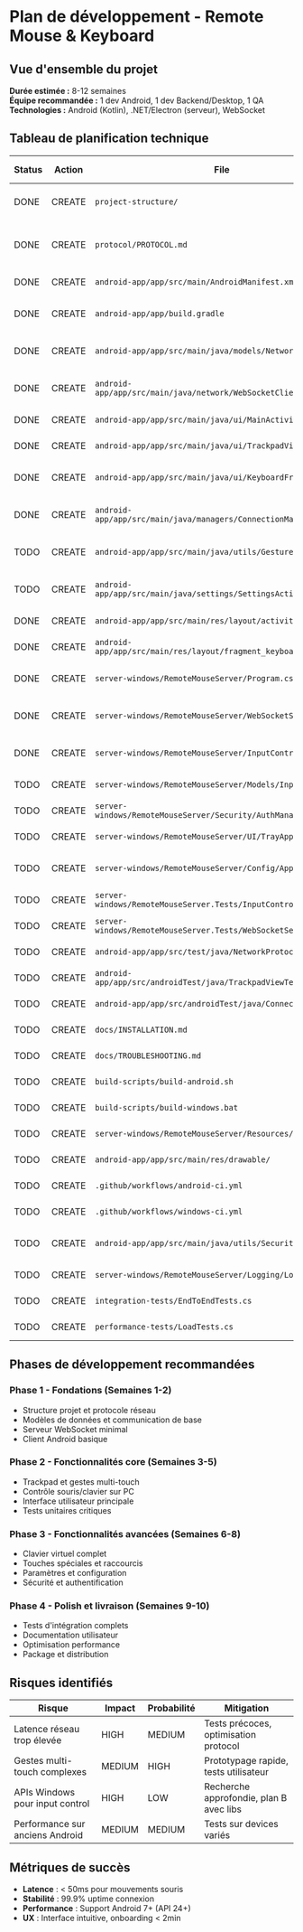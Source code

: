 # Plan de développement - Remote Mouse & Keyboard

## Vue d'ensemble du projet
**Durée estimée :** 8-12 semaines  
**Équipe recommandée :** 1 dev Android, 1 dev Backend/Desktop, 1 QA  
**Technologies :** Android (Kotlin), .NET/Electron (serveur), WebSocket

## Tableau de planification technique

| Status | Action | File | Type | Priority | Complexity | Current State | Target State | Tests to Update |
|--------|--------|------|------|----------|------------|---------------|--------------|-----------------|
| DONE | CREATE | `project-structure/` | New | CRITICAL | Low | Aucune structure | Structure de projet complète avec dossiers organisés | Aucun |
| DONE | CREATE | `protocol/PROTOCOL.md` | New | CRITICAL | Medium | Aucune spécification | Documentation complète du protocole WebSocket | Aucun |
| DONE | CREATE | `android-app/app/src/main/AndroidManifest.xml` | New | CRITICAL | Low | Vide | Permissions réseau, activités déclarées | Aucun |
| DONE | CREATE | `android-app/app/build.gradle` | New | CRITICAL | Low | Configuration de base | Dépendances WebSocket, Material Design | Aucun |
| DONE | CREATE | `android-app/app/src/main/java/models/NetworkProtocol.kt` | New | CRITICAL | Medium | Inexistant | Classes pour messages WebSocket (JSON) | Unit tests pour sérialisation |
| DONE | CREATE | `android-app/app/src/main/java/network/WebSocketClient.kt` | New | CRITICAL | High | Inexistant | Client WebSocket robuste avec reconnexion | Integration tests réseau |
| DONE | CREATE | `android-app/app/src/main/java/ui/MainActivity.kt` | New | HIGH | Medium | Activité vide | Interface principale avec trackpad | UI tests avec Espresso |
| DONE | CREATE | `android-app/app/src/main/java/ui/TrackpadView.kt` | New | HIGH | High | Inexistant | Vue custom pour gestes multi-touch | Unit tests pour gestes |
| DONE | CREATE | `android-app/app/src/main/java/ui/KeyboardFragment.kt` | New | HIGH | Medium | Inexistant | Fragment clavier avec touches spéciales | UI tests clavier |
| DONE | CREATE | `android-app/app/src/main/java/managers/ConnectionManager.kt` | New | HIGH | Medium | Inexistant | Gestion connexions et découverte réseau | Unit tests connexion |
| TODO | CREATE | `android-app/app/src/main/java/utils/GestureProcessor.kt` | New | MEDIUM | High | Inexistant | Traitement des gestes tactiles complexes | Unit tests gestes |
| TODO | CREATE | `android-app/app/src/main/java/settings/SettingsActivity.kt` | New | MEDIUM | Low | Inexistant | Écran paramètres avec PreferenceFragment | UI tests settings |
| DONE | CREATE | `android-app/app/src/main/res/layout/activity_main.xml` | New | HIGH | Low | Layout de base | Interface trackpad + boutons | Aucun |
| DONE | CREATE | `android-app/app/src/main/res/layout/fragment_keyboard.xml` | New | HIGH | Low | Inexistant | Layout clavier personnalisé | Aucun |
| DONE | CREATE | `server-windows/RemoteMouseServer/Program.cs` | New | CRITICAL | Medium | Inexistant | Point d'entrée serveur avec tray icon | Unit tests startup |
| DONE | CREATE | `server-windows/RemoteMouseServer/WebSocketServer.cs` | New | CRITICAL | High | Inexistant | Serveur WebSocket multi-client | Integration tests WebSocket |
| DONE | CREATE | `server-windows/RemoteMouseServer/InputController.cs` | New | CRITICAL | High | Inexistant | Contrôle souris/clavier Windows API | Unit tests avec mocks |
| TODO | CREATE | `server-windows/RemoteMouseServer/Models/InputMessage.cs` | New | HIGH | Low | Inexistant | Modèles pour messages réseau | Unit tests désérialisation |
| TODO | CREATE | `server-windows/RemoteMouseServer/Security/AuthManager.cs` | New | MEDIUM | Medium | Inexistant | Authentification PIN et gestion sessions | Unit tests auth |
| TODO | CREATE | `server-windows/RemoteMouseServer/UI/TrayApplication.cs` | New | MEDIUM | Medium | Inexistant | Interface tray avec menu contextuel | Manual tests UI |
| TODO | CREATE | `server-windows/RemoteMouseServer/Config/AppSettings.cs` | New | MEDIUM | Low | Inexistant | Gestion configuration (port, PIN, etc.) | Unit tests config |
| TODO | CREATE | `server-windows/RemoteMouseServer.Tests/InputControllerTests.cs` | New | HIGH | Medium | Inexistant | Tests unitaires pour contrôle input | N/A |
| TODO | CREATE | `server-windows/RemoteMouseServer.Tests/WebSocketServerTests.cs` | New | HIGH | Medium | Inexistant | Tests serveur WebSocket | N/A |
| TODO | CREATE | `android-app/app/src/test/java/NetworkProtocolTest.kt` | New | HIGH | Low | Inexistant | Tests modèles et sérialisation | N/A |
| TODO | CREATE | `android-app/app/src/androidTest/java/TrackpadViewTest.kt` | New | HIGH | Medium | Inexistant | Tests UI pour gestes trackpad | N/A |
| TODO | CREATE | `android-app/app/src/androidTest/java/ConnectionTest.kt` | New | MEDIUM | High | Inexistant | Tests intégration réseau | N/A |
| TODO | CREATE | `docs/INSTALLATION.md` | New | MEDIUM | Low | Inexistant | Guide installation détaillé | Manual tests installation |
| TODO | CREATE | `docs/TROUBLESHOOTING.md` | New | LOW | Low | Inexistant | Guide résolution problèmes | Aucun |
| TODO | CREATE | `build-scripts/build-android.sh` | New | MEDIUM | Low | Inexistant | Script build APK automatisé | CI/CD tests |
| TODO | CREATE | `build-scripts/build-windows.bat` | New | MEDIUM | Low | Inexistant | Script build serveur Windows | CI/CD tests |
| TODO | CREATE | `server-windows/RemoteMouseServer/Resources/app.ico` | New | LOW | Low | Inexistant | Icône application pour tray | Aucun |
| TODO | CREATE | `android-app/app/src/main/res/drawable/` | New | LOW | Low | Icônes de base | Pack d'icônes Material Design | Aucun |
| TODO | CREATE | `.github/workflows/android-ci.yml` | New | MEDIUM | Medium | Inexistant | Pipeline CI/CD pour Android | Aucun |
| TODO | CREATE | `.github/workflows/windows-ci.yml` | New | MEDIUM | Medium | Inexistant | Pipeline CI/CD pour Windows | Aucun |
| TODO | CREATE | `android-app/app/src/main/java/utils/SecurityUtils.kt` | New | HIGH | Medium | Inexistant | Chiffrement communications (optionnel) | Unit tests crypto |
| TODO | CREATE | `server-windows/RemoteMouseServer/Logging/Logger.cs` | New | MEDIUM | Low | Inexistant | System de logs structurés | Unit tests logging |
| TODO | CREATE | `integration-tests/EndToEndTests.cs` | New | HIGH | High | Inexistant | Tests bout en bout complets | N/A |
| TODO | CREATE | `performance-tests/LoadTests.cs` | New | LOW | Medium | Inexistant | Tests de charge multi-clients | N/A |

## Phases de développement recommandées

### Phase 1 - Fondations (Semaines 1-2)
- Structure projet et protocole réseau
- Modèles de données et communication de base
- Serveur WebSocket minimal
- Client Android basique

### Phase 2 - Fonctionnalités core (Semaines 3-5)
- Trackpad et gestes multi-touch
- Contrôle souris/clavier sur PC
- Interface utilisateur principale
- Tests unitaires critiques

### Phase 3 - Fonctionnalités avancées (Semaines 6-8)
- Clavier virtuel complet
- Touches spéciales et raccourcis
- Paramètres et configuration
- Sécurité et authentification

### Phase 4 - Polish et livraison (Semaines 9-10)
- Tests d'intégration complets
- Documentation utilisateur
- Optimisation performance
- Package et distribution

## Risques identifiés

| Risque | Impact | Probabilité | Mitigation |
|--------|--------|-------------|------------|
| Latence réseau trop élevée | HIGH | MEDIUM | Tests précoces, optimisation protocol |
| Gestes multi-touch complexes | MEDIUM | HIGH | Prototypage rapide, tests utilisateur |
| APIs Windows pour input control | HIGH | LOW | Recherche approfondie, plan B avec libs |
| Performance sur anciens Android | MEDIUM | MEDIUM | Tests sur devices variés |

## Métriques de succès
- **Latence** : < 50ms pour mouvements souris
- **Stabilité** : 99.9% uptime connexion
- **Performance** : Support Android 7+ (API 24+)
- **UX** : Interface intuitive, onboarding < 2min